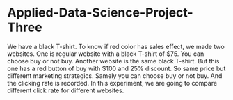 # Applied-Data-Science-Project-Three

We have a black T-shirt. To know if red color has sales effect, we made two websites. One is regular website with a black T-shirt of $75. You can choose buy or not buy. Another website is the same black T-shirt. But this one has a red button of buy with $100 and 25% discount. So same price but different marketing strategics. Samely you can choose buy or not buy. 
And the clicking rate is recorded. In this experiment, we are going to compare different click rate for different websites. 
